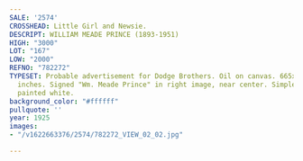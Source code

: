 ```yaml
---
SALE: '2574'
CROSSHEAD: Little Girl and Newsie.
DESCRIPT: WILLIAM MEADE PRINCE (1893-1951)
HIGH: "3000"
LOT: "167"
LOW: "2000"
REFNO: "782272"
TYPESET: Probable advertisement for Dodge Brothers. Oil on canvas. 665x510 mm; 26¼x20
  inches. Signed "Wm. Meade Prince" in right image, near center. Simple wood frame,
  painted white.
background_color: "#ffffff"
pullquote: ''
year: 1925
images:
- "/v1622663376/2574/782272_VIEW_02_02.jpg"

---
```

